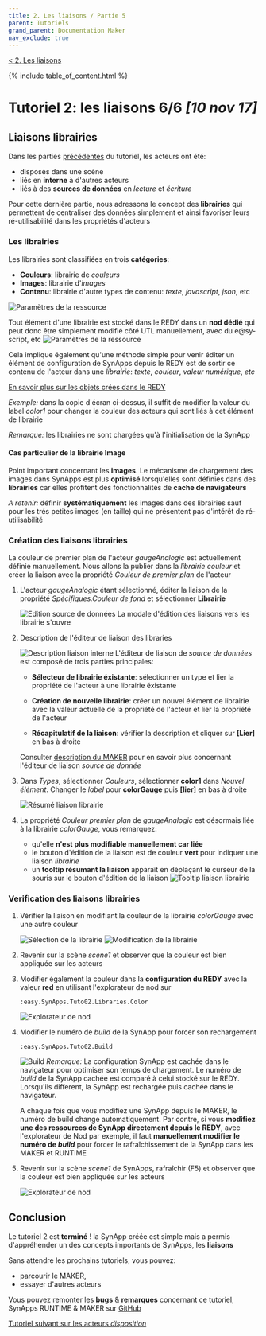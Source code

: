 ```yaml
---
title: 2. Les liaisons / Partie 5
parent: Tutoriels
grand_parent: Documentation Maker
nav_exclude: true
---
```


[< 2. Les liaisons](./index.md)

{% include table_of_content.html %}

# Tutoriel 2: les liaisons **6/6** *[10 nov 17]*

## Liaisons **librairies**

Dans les parties [précédentes](part5.md) du tutoriel, les acteurs ont été:

* disposés dans une scène
* liés en **interne** à d'autres acteurs
* liés à des **sources de données** en *lecture* et *écriture*

Pour cette dernière partie, nous adressons le concept des **librairies** qui permettent de centraliser des données simplement et ainsi favoriser leurs ré-utilisabilité dans les propriétés d'acteurs

### Les librairies

Les librairies sont classifiées en trois **catégories**:

* **Couleurs**: librairie de *couleurs*
* **Images**: librairie d'*images*
* **Contenu**: librairie d'autre types de contenu: *texte*, *javascript*, *json*, etc

![Paramètres de la ressource](assets/part6_1.png)

Tout élément d'une librairie est stocké dans le REDY dans un **nod dédié** qui peut donc être simplement modifié côté UTL manuellement, avec du e@sy-script, etc
![Paramètres de la ressource](assets/part6_2.png)

Cela implique également qu'une méthode simple pour venir éditer un élément de configuration de SynApps depuis le REDY est de sortir ce contenu de l'acteur dans une *librairie*: _texte_, _couleur_, _valeur numérique_, _etc_

[En savoir plus sur les objets crées dans le REDY](../../redy/explore.md)

*Exemple:* dans la copie d'écran ci-dessus, il suffit de modifier la valeur du label *color1* pour changer la couleur des acteurs qui sont liés à cet élément de librairie

*Remarque:* les librairies ne sont chargées qu'à l'initialisation de la SynApp

#### Cas particulier de la librairie Image

Point important concernant les **images**. Le mécanisme de chargement des images dans SynApps est plus **optimisé** lorsqu'elles sont définies dans des **librairies** car elles profitent des fonctionnalités de **cache de navigateurs**

_A retenir:_ définir **systématiquement** les images dans des librairies sauf pour les trés petites images (en taille) qui ne présentent pas d'intérêt de ré-utilisabilité

### Création des liaisons **librairies**

La couleur de premier plan de l'acteur *gaugeAnalogic* est actuellement définie manuellement. Nous allons la publier dans la *librairie couleur* et créer la liaison avec la propriété *Couleur de premier plan* de l'acteur

1. L'acteur *gaugeAnalogic* étant sélectionné, éditer la liaison de la propriété *Spécifiques.Couleur de fond* et sélectionner **Librairie**

    ![Edition source de données](assets/part6_3.png)
    La modale d'édition des liaisons vers les librairie s'ouvre

2. Description de l'éditeur de liaison des libraries

    ![Description liaison  interne](assets/part6_4.png)
    L'éditeur de liaison de *source de données* est composé de trois parties principales:

    * **Sélecteur de librairie éxistante**: sélectionner un type et lier la propriété de l'acteur à une librairie éxistante

    * **Création de nouvelle librairie**: créer un nouvel élément de librairie avec la valeur actuelle de la propriété de l'acteur et lier la propriété de l'acteur

    * **Récapitulatif de la liaison**: vérifier la description et cliquer sur **[Lier]** en bas à droite

    Consulter [description du MAKER](../../designer.md) pour en savoir plus concernant l'éditeur de liaison *source de donnée*

3. Dans *Types*, sélectionner *Couleurs*, sélectionner **color1** dans *Nouvel élément*. Changer le *label* pour **colorGauge** puis **[lier]** en bas à droite

    ![Résumé liaison librairie](assets/part6_5.png)

4. La propriété *Couleur premier plan* de *gaugeAnalogic* est désormais liée à la librairie *colorGauge*, vous remarquez:
    * qu'elle **n'est plus modifiable manuellement car liée**
    * le bouton d'édition de la liaison est de couleur **vert** pour indiquer une liaison *librairie*
    * un **tooltip résumant la liaison** apparaît en déplaçant le curseur de la souris sur le bouton d'édition de la liaison
    ![Tooltip liaison librairie](assets/part6_6.png)

### Verification des liaisons **librairies**

1. Vérifier la liaison en modifiant la couleur de la librairie *colorGauge* avec une autre couleur

    ![Sélection de la librairie](assets/part6_7.png)
    ![Modification de la librairie](assets/part6_8.png)

2. Revenir sur la scène *scene1* et observer que la couleur est bien appliquée sur les acteurs

3. Modifier également la couleur dans la **configuration du REDY** avec la valeur **red** en utilisant l'explorateur de nod sur

    ```TEXT
    :easy.SynApps.Tuto02.Libraries.Color
    ```
    ![Explorateur de nod](assets/part6_9.png)

4. Modifier le numéro de _build_ de la SynApp pour forcer son rechargement

    ```:easy.SynApps.Tuto02.Build```

    ![Build](assets/build.png)
    _Remarque:_ La configuration SynApp est cachée dans le navigateur pour optimiser son temps de chargement. Le numéro de _build_ de la SynApp cachée est comparé à celui stocké sur le REDY. Lorsqu'ils different, la SynApp est rechargée puis cachée dans le navigateur.

    A chaque fois que vous modifiez une SynApp depuis le MAKER, le numéro de build change automatiquement. Par contre, si vous **modifiez une des ressources de SynApp directement depuis le REDY**, avec l'explorateur de Nod par exemple, il faut **manuellement modifier le numéro de _build_** pour forcer le rafraîchissement de la SynApp dans les MAKER et RUNTIME

5. Revenir sur la scène *scene1* de SynApps, rafraîchir (F5) et observer que la couleur est bien appliquée sur les acteurs

    ![Explorateur de nod](assets/part6_10.png)

## Conclusion

Le tutoriel 2 est **terminé** ! la SynApp créée est simple mais a permis d'appréhender un des concepts importants de SynApps, les **liaisons**

Sans attendre les prochains tutoriels, vous pouvez:

* parcourir le MAKER,
* essayer d'autres acteurs

Vous pouvez remonter les **bugs** & **remarques** concernant ce tutoriel, SynApps RUNTIME & MAKER sur [GitHub](https://github.com/witsa/synapps/issues)

[Tutoriel suivant sur les acteurs _disposition_](../tuto03/index.md)
